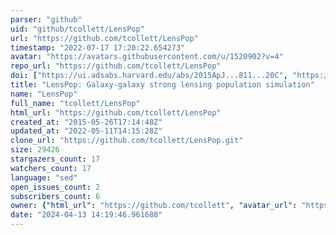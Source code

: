 ```yaml
---
parser: "github"
uid: "github/tcollett/LensPop"
url: "https://github.com/tcollett/LensPop"
timestamp: "2022-07-17 17:20:22.654273"
avatar: "https://avatars.githubusercontent.com/u/1520902?v=4"
repo_url: "https://github.com/tcollett/LensPop"
doi: ["https://ui.adsabs.harvard.edu/abs/2015ApJ...811...20C", "https://ui.adsabs.harvard.edu/abs/2017ascl.soft05009C/abstract"]
title: "LensPop: Galaxy-galaxy strong lensing population simulation"
name: "LensPop"
full_name: "tcollett/LensPop"
html_url: "https://github.com/tcollett/LensPop"
created_at: "2015-05-26T17:14:48Z"
updated_at: "2022-05-11T14:15:28Z"
clone_url: "https://github.com/tcollett/LensPop.git"
size: 29426
stargazers_count: 17
watchers_count: 17
language: "sed"
open_issues_count: 2
subscribers_count: 6
owner: {"html_url": "https://github.com/tcollett", "avatar_url": "https://avatars.githubusercontent.com/u/1520902?v=4", "login": "tcollett", "type": "User"}
date: "2024-04-13 14:19:46.961688"
---
```

